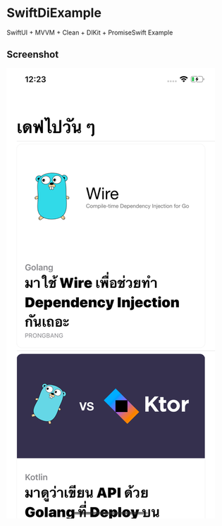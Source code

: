 #  SwiftDiExample

SwiftUI + MVVM + Clean + DIKit + PromiseSwift Example


## Screenshot
![screenshot png](https://github.com/prongbang/SwiftDiExample/blob/master/Screenshot/feed.png?raw=true)
